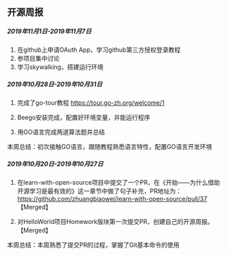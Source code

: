 ## 开源周报

##### **2019年11月1日-2019年11月7日**

1. 在github上申请OAuth App，学习github第三方授权登录教程
2. 参项目集中讨论
3. 学习skywalking，搭建运行环境

##### **2019年10月28日-2019年10月31日**

1. 完成了go-tour教程 https://tour.go-zh.org/welcome/1 
2. Beego安装完成，配置好环境变量，并能运行程序

3. 用GO语言完成两道算法题并总结

本周总结：初次接触GO语言，跟随教程熟悉语言特性，配置GO语言开发环境

##### 2019年10月20日-2019年10月27日

1. 在learn-with-open-source项目中提交了一个PR，在《开始——为什么借助开源学习是最有效的》这一章节中做了句子补充，PR地址为： https://github.com/zhuangbiaowei/learn-with-open-source/pull/37  【Merged】

2.  对HelloWorld项目Homework版块第一次提交PR，创建自己的开源周报。 【Merged】

本周总结：本周熟悉了提交PR的过程，掌握了Git基本命令的使用 
